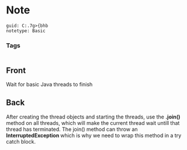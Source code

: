 # Note
```
guid: C:.7g>{bhb
notetype: Basic
```

### Tags
```
```

## Front
Wait for basic Java threads to finish


## Back
After creating the thread objects and starting the threads, use the <b>.join() </b>method on all threads, which will make the current thread wait untill that thread has terminated.
The join() method can throw an <b>InterruptedException </b>which is why we need to wrap this method in a try catch block.
